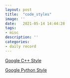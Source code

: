 ```yaml
---
layout: post
title:  "code_styles"
image: ''
date:   2021-05-14 14:44:28
tags:
- misc
description: ''
categories:
- daily record
---
```

[Google C++ Style](https://google.github.io/styleguide/cppguide.html#Conditionals)


[Google Python Style](https://zh-google-styleguide.readthedocs.io/en/latest/google-python-styleguide/python_language_rules/#lexical-scoping)